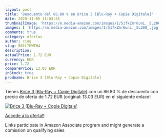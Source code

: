 ```yaml
---
layout: post
title: 'Descuento del 86.80 % en Brice 3 [Blu-Ray + Copie Digitale]'
date: 2020-11-05 11:03:45
thumbnailImage: 'https://m.media-amazon.com/images/I/51fkZmr6unL._SL200_.jpg'
images: [ 'https://m.media-amazon.com/images/I/51fkZmr6unL._SL200_.jpg' ]
comments: true
category: ofertas
author: ring
slug: B01LTHWTH4
description:
actualPrice: 1.72 EUR
currency: EUR
price: 1.72
comparePrice: 13.03 EUR
inStock: true
prodname: Brice 3 [Blu-Ray + Copie Digitale]
---
```


Tienes [Brice 3 [Blu-Ray + Copie Digitale]](https://www.amazon.fr/dp/B01LTHWTH4/?tag=tolees0d-21) con un 86.80 % de descuento con precio de oferta de 1.72 EUR (original: 13.03 EUR) en el siguiente enlace!

[![Brice 3 [Blu-Ray + Copie Digitale]](https://m.media-amazon.com/images/I/51fkZmr6unL._SL200_.jpg)](https://www.amazon.fr/dp/B01LTHWTH4/?tag=tolees0d-21)

[Accede a la oferta!!](https://www.amazon.fr/dp/B01LTHWTH4/?tag=tolees0d-21)

Links participate in Amazon Associate program and might generate a comission on qualifying sales


